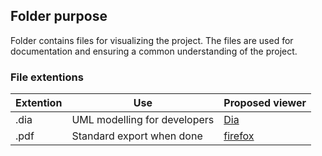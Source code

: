 ## Folder purpose ##
Folder contains files for visualizing the project.
The files are used for documentation and ensuring a common understanding of the project.

### File extentions ###

|	Extention	|			Use 				|	Proposed viewer										|
|---------------|-------------------------------|-------------------------------------------------------|
|	.dia 		| UML modelling for developers	|	[Dia](https://wiki.gnome.org/Apps/Dia)				| 
|	.pdf		| Standard export when done 	|	[firefox](https://www.mozilla.org/en-US/firefox/)	|

